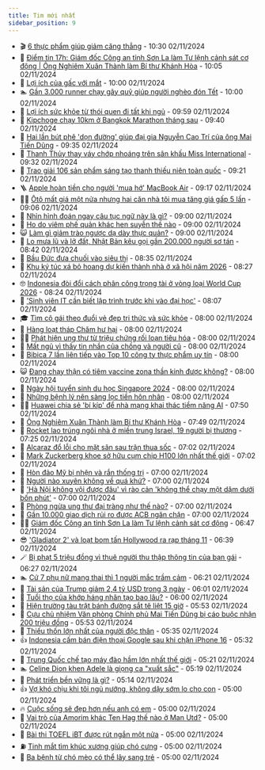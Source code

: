 ```yaml
---
title: Tim mới nhất
sidebar_position: 9
---
```


<!-- vnexpress-tin-moi-nhat:START -->
- 🎬 [6 thực phẩm giúp giảm căng thẳng](https://vnexpress.net/6-thuc-pham-giup-giam-cang-thang-4811426.html) - 10:30 02/11/2024
- 🐎 [Điểm tin 17h: Giám đốc Công an tỉnh Sơn La làm Tư lệnh cảnh sát cơ động | Ông Nghiêm Xuân Thành làm Bí thư Khánh Hòa](https://vnexpress.net/diem-tin-17h-giam-doc-cong-an-tinh-son-la-lam-tu-lenh-canh-sat-co-dong-ong-nghiem-xuan-thanh-lam-bi-thu-khanh-hoa-4811445.html) - 10:05 02/11/2024
- 🦍 [Lợi ích của gấc với mắt](https://vnexpress.net/loi-ich-cua-gac-voi-mat-4811437.html) - 10:00 02/11/2024
- 🏊 [Gần 3.000 runner chạy gây quỹ giúp người nghèo đón Tết](https://vnexpress.net/gan-3-000-runner-chay-gay-quy-giup-nguoi-ngheo-don-tet-4810630.html) - 10:00 02/11/2024
- 🎊 [Lợi ích sức khỏe từ thói quen đi tất khi ngủ](https://vnexpress.net/loi-ich-suc-khoe-tu-thoi-quen-di-tat-khi-ngu-4811337.html) - 09:59 02/11/2024
- 🎃 [Kipchoge chạy 10km ở Bangkok Marathon tháng sau](https://vnexpress.net/kipchoge-chay-10km-o-bangkok-marathon-thang-sau-4811430.html) - 09:40 02/11/2024
- 🧰 [Hai lần bút phê &#39;dọn đường&#39; giúp đại gia Nguyễn Cao Trí của ông Mai Tiến Dũng](https://vnexpress.net/hai-lan-but-phe-don-duong-giup-dai-gia-nguyen-cao-tri-cua-ong-mai-tien-dung-4811431.html) - 09:35 02/11/2024
- 🔭 [Thanh Thủy thay váy chớp nhoáng trên sân khấu Miss International](https://vnexpress.net/thanh-thuy-thay-vay-chop-nhoang-tren-san-khau-miss-international-4811400.html) - 09:32 02/11/2024
- 🫶 [Trao giải 106 sản phẩm sáng tạo thanh thiếu niên toàn quốc](https://vnexpress.net/trao-giai-106-san-pham-sang-tao-thanh-thieu-nien-toan-quoc-4811427.html) - 09:21 02/11/2024
- 🪜 [Apple hoàn tiền cho người &#39;mua hớ&#39; MacBook Air](https://vnexpress.net/apple-hoan-tien-cho-nguoi-mua-ho-macbook-air-4811421.html) - 09:17 02/11/2024
- 👨‍🏫 [Ôtô mất giá một nửa nhưng hai căn nhà tôi mua tăng giá gấp 5 lần](https://vnexpress.net/oto-mat-gia-mot-nua-nhung-hai-can-nha-toi-mua-tang-gia-gap-5-lan-4811428.html) - 09:06 02/11/2024
- 🎊 [Nhìn hình đoán ngay câu tục ngữ này là gì?](https://vnexpress.net/nhin-hinh-doan-ngay-cau-tuc-ngu-nay-la-gi-4810960.html) - 09:00 02/11/2024
- 🎊 [Ho do viêm phế quản khác hen suyễn thế nào](https://vnexpress.net/ho-do-viem-phe-quan-khac-hen-suyen-the-nao-4811389.html) - 09:00 02/11/2024
- 😺 [Làm gì giảm trào ngược dạ dày thực quản?](https://vnexpress.net/lam-gi-giam-trao-nguoc-da-day-thuc-quan-4811368.html) - 09:00 02/11/2024
- 🐘 [Lo mưa lũ và lở đất, Nhật Bản kêu gọi gần 200.000 người sơ tán](https://vnexpress.net/lo-mua-lu-va-lo-dat-nhat-ban-keu-goi-gan-200-000-nguoi-so-tan-4811417.html) - 08:42 02/11/2024
- 🌁 [Bầu Đức đưa chuối vào siêu thị](https://vnexpress.net/bau-duc-dua-chuoi-vao-sieu-thi-4811372.html) - 08:35 02/11/2024
- 🐲 [Khu ký túc xá bỏ hoang dự kiến thành nhà ở xã hội năm 2026](https://vnexpress.net/khu-ky-tuc-xa-bo-hoang-du-kien-thanh-nha-o-xa-hoi-nam-2026-4811422.html) - 08:27 02/11/2024
- 🤓 [Indonesia đòi đổi cách phân công trọng tài ở vòng loại World Cup 2026](https://vnexpress.net/indonesia-doi-doi-cach-phan-cong-trong-tai-o-vong-loai-world-cup-2026-4811429.html) - 08:24 02/11/2024
- 💪 [&#39;Sinh viên IT cần biết lập trình trước khi vào đại học&#39;](https://vnexpress.net/sinh-vien-it-can-biet-lap-trinh-truoc-khi-vao-dai-hoc-4811151.html) - 08:07 02/11/2024
- 🎓 [Tìm cô gái theo đuổi vẻ đẹp tri thức và sức khỏe](https://vnexpress.net/tim-co-gai-theo-duoi-ve-dep-tri-thuc-va-suc-khoe-4811409.html) - 08:00 02/11/2024
- 🫣 [Hàng loạt tháp Chăm hư hại](https://vnexpress.net/hang-loat-thap-cham-hu-hai-4811391.html) - 08:00 02/11/2024
- 🧑‍💻 [Phát hiện ung thư từ triệu chứng rối loạn tiêu hóa](https://vnexpress.net/phat-hien-ung-thu-tu-trieu-chung-roi-loan-tieu-hoa-4811375.html) - 08:00 02/11/2024
- 🐲 [Mất ngủ vì thấy tin nhắn của chồng và người cũ](https://vnexpress.net/mat-ngu-vi-thay-tin-nhan-cua-chong-va-nguoi-cu-4811366.html) - 08:00 02/11/2024
- 🌝 [Bibica 7 lần liên tiếp vào Top 10 công ty thực phẩm uy tín](https://vnexpress.net/bibica-7-lan-lien-tiep-vao-top-10-cong-ty-thuc-pham-uy-tin-4811423.html) - 08:00 02/11/2024
- 😺 [Đang chạy thận có tiêm vaccine zona thần kinh được không?](https://vnexpress.net/dang-chay-than-co-tiem-vaccine-zona-than-kinh-duoc-khong-4811419.html) - 08:00 02/11/2024
- 🐎 [Ngày hội tuyển sinh du học Singapore 2024](https://vnexpress.net/ngay-hoi-tuyen-sinh-du-hoc-singapore-2024-4811412.html) - 08:00 02/11/2024
- 🎡 [Những bệnh lý nên sàng lọc tiền hôn nhân](https://vnexpress.net/nhung-benh-ly-nen-sang-loc-tien-hon-nhan-4811377.html) - 08:00 02/11/2024
- 👨‍🏫 [Huawei chia sẻ &#39;bí kíp&#39; để nhà mạng khai thác tiềm năng AI](https://vnexpress.net/huawei-chia-se-bi-kip-de-nha-mang-khai-thac-tiem-nang-ai-4811411.html) - 07:50 02/11/2024
- 🦆 [Ông Nghiêm Xuân Thành làm Bí thư Khánh Hòa](https://vnexpress.net/ong-nghiem-xuan-thanh-lam-bi-thu-khanh-hoa-4811424.html) - 07:49 02/11/2024
- 🚦 [Rocket lao trúng ngôi nhà ở miền trung Israel, 19 người bị thương](https://vnexpress.net/rocket-lao-trung-ngoi-nha-o-mien-trung-israel-19-nguoi-bi-thuong-4811399.html) - 07:25 02/11/2024
- 💫 [Alcaraz đổ lỗi cho mặt sân sau trận thua sốc](https://vnexpress.net/alcaraz-do-loi-cho-mat-san-sau-tran-thua-soc-4811415.html) - 07:02 02/11/2024
- 🎉 [Mark Zuckerberg khoe sở hữu cụm chip H100 lớn nhất thế giới](https://vnexpress.net/mark-zuckerberg-khoe-so-huu-cum-chip-h100-lon-nhat-the-gioi-4811394.html) - 07:02 02/11/2024
- 🌋 [Hòn đảo Mỹ bị nhện và rắn thống trị](https://vnexpress.net/hon-dao-my-bi-nhen-va-ran-thong-tri-4810894.html) - 07:00 02/11/2024
- 🤖 [Người nào xuyên không về quá khứ?](https://vnexpress.net/nguoi-nao-xuyen-khong-ve-qua-khu-4809716.html) - 07:00 02/11/2024
- 🦏 [&#39;Hà Nội không vội được đâu&#39; vì rào cản &#39;không thể chạy một dặm dưới bốn phút&#39;](https://vnexpress.net/ha-noi-khong-voi-duoc-dau-vi-rao-can-khong-the-chay-mot-dam-duoi-bon-phut-4811351.html) - 07:00 02/11/2024
- 🦩 [Phòng ngừa ung thư đại tràng như thế nào?](https://vnexpress.net/phong-ngua-ung-thu-dai-trang-nhu-the-nao-4811348.html) - 07:00 02/11/2024
- 👺 [Gần 10.000 giao dịch rủi ro được ACB ngăn chặn](https://vnexpress.net/gan-10-000-giao-dich-rui-ro-duoc-acb-ngan-chan-4811212.html) - 07:00 02/11/2024
- 🧑‍🏫 [Giám đốc Công an tỉnh Sơn La làm Tư lệnh cảnh sát cơ động](https://vnexpress.net/giam-doc-cong-an-tinh-son-la-lam-tu-lenh-canh-sat-co-dong-4811401.html) - 06:47 02/11/2024
- 😎 [&#39;Gladiator 2&#39; và loạt bom tấn Hollywood ra rạp tháng 11](https://vnexpress.net/gladiator-2-va-loat-bom-tan-hollywood-ra-rap-thang-11-4810696.html) - 06:39 02/11/2024
- 🪄 [Bị phạt 5 triệu đồng vì thuê người thu thập thông tin của bạn gái](https://vnexpress.net/bi-phat-5-trieu-dong-vi-thue-nguoi-thu-thap-thong-tin-cua-ban-gai-4811357.html) - 06:27 02/11/2024
- 🏊 [Cứ 7 phụ nữ mang thai thì 1 người mắc trầm cảm](https://vnexpress.net/cu-7-phu-nu-mang-thai-thi-1-nguoi-mac-tram-cam-4811374.html) - 06:21 02/11/2024
- 💃 [Tài sản của Trump giảm 2,4 tỷ USD trong 3 ngày](https://vnexpress.net/tai-san-cua-trump-giam-2-4-ty-usd-trong-3-ngay-4811343.html) - 06:01 02/11/2024
- 🦆 [Tuổi thọ của khớp háng nhân tạo bao lâu?](https://vnexpress.net/tuoi-tho-cua-khop-hang-nhan-tao-bao-lau-4811355.html) - 06:00 02/11/2024
- 🎊 [Hiện trường tàu trật bánh đường sắt tê liệt 15 giờ](https://vnexpress.net/hien-truong-tau-trat-banh-duong-sat-te-liet-15-gio-4811380.html) - 05:53 02/11/2024
- 👺 [Cựu chủ nhiệm Văn phòng Chính phủ Mai Tiến Dũng bị cáo buộc nhận 200 triệu đồng](https://vnexpress.net/cuu-chu-nhiem-van-phong-chinh-phu-mai-tien-dung-bi-de-nghi-truy-to-4811392.html) - 05:53 02/11/2024
- 🎡 [Thiếu thốn lớn nhất của người độc thân](https://vnexpress.net/thieu-thon-lon-nhat-cua-nguoi-doc-than-4810270.html) - 05:35 02/11/2024
- 👍 [Indonesia cấm bán điện thoại Google sau khi chặn iPhone 16](https://vnexpress.net/indonesia-cam-ban-dien-thoai-google-sau-khi-chan-iphone-16-4811373.html) - 05:32 02/11/2024
- 🐎 [Trung Quốc chế tạo máy đào hầm lớn nhất thế giới](https://vnexpress.net/trung-quoc-che-tao-may-dao-ham-lon-nhat-the-gioi-4811311.html) - 05:21 02/11/2024
- 🏊 [Celine Dion khen Adele là giọng ca &quot;xuất sắc&quot;](https://vnexpress.net/celine-dion-khen-adele-la-giong-ca-xuat-sac-4811338.html) - 05:19 02/11/2024
- 🦩 [Phát triển bền vững là gì?](https://vnexpress.net/phat-trien-ben-vung-4809628.html) - 05:14 02/11/2024
- 👍 [Vợ khó chịu khi tôi ngủ nướng, không dậy sớm lo cho con](https://vnexpress.net/vo-kho-chiu-khi-toi-ngu-nuong-khong-day-som-lo-cho-con-4811347.html) - 05:00 02/11/2024
- 🔥 [Cuộc sống sẽ đẹp hơn nếu anh có em](https://vnexpress.net/cuoc-song-se-dep-hon-neu-anh-co-em-4811325.html) - 05:00 02/11/2024
- 💄 [Vai trò của Amorim khác Ten Hag thế nào ở Man Utd?](https://vnexpress.net/vai-tro-cua-amorim-khac-ten-hag-the-nao-o-man-utd-4811274.html) - 05:00 02/11/2024
- 🤡 [Bài thi TOEFL iBT được rút ngắn một nửa](https://vnexpress.net/bai-thi-toefl-ibt-duoc-rut-ngan-mot-nua-4810073.html) - 05:00 02/11/2024
- ⛽️ [Tinh mắt tìm khúc xương giúp chó cưng](https://vnexpress.net/tinh-mat-tim-khuc-xuong-giup-cho-cung-4809723.html) - 05:00 02/11/2024
- 🚀 [Ba bệnh từ chó mèo có thể lây sang trẻ](https://vnexpress.net/ba-benh-tu-cho-meo-co-the-lay-sang-tre-4811321.html) - 05:00 02/11/2024<!-- vnexpress-tin-moi-nhat:END -->
